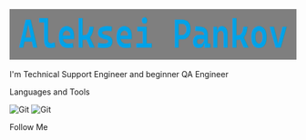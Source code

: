 [![Header](https://github.com/AlexPankov7/AlexPankov7/blob/main/assets/Untitled.png)](https://www.linkedin.com/in/alex-pankov/)

I'm Technical Support Engineer and beginner QA Engineer

Languages and Tools

![Git](https://img.shields.io/badge/GIT-00A2E8)
![Git](https://img.shields.io/badge/HTML-00A2E8)

Follow Me
